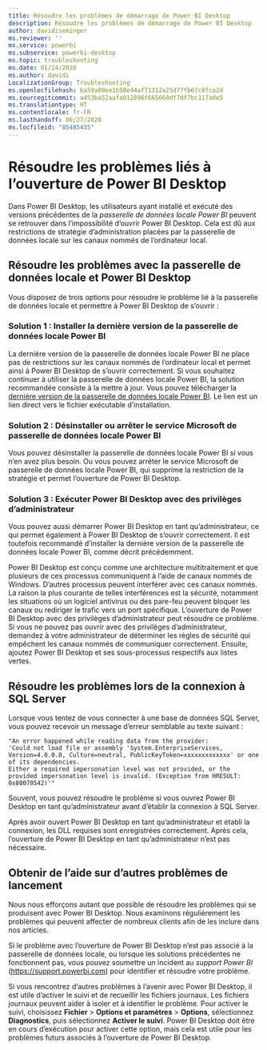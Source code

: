 ```yaml
---
title: Résoudre les problèmes de démarrage de Power BI Desktop
description: Résoudre les problèmes de démarrage de Power BI Desktop
author: davidiseminger
ms.reviewer: ''
ms.service: powerbi
ms.subservice: powerbi-desktop
ms.topic: troubleshooting
ms.date: 01/14/2020
ms.author: davidi
LocalizationGroup: Troubleshooting
ms.openlocfilehash: ba59a08ee1b50e44af71312a25d77fb67c8fca2d
ms.sourcegitcommit: a453ba52aafa012896f665660df7df7bc117ade5
ms.translationtype: HT
ms.contentlocale: fr-FR
ms.lasthandoff: 06/27/2020
ms.locfileid: "85485435"
---
```

# <a name="troubleshoot-opening-power-bi-desktop"></a>Résoudre les problèmes liés à l’ouverture de Power BI Desktop

Dans Power BI Desktop, les utilisateurs ayant installé et exécuté des versions précédentes de la *passerelle de données locale Power BI* peuvent se retrouver dans l’impossibilité d’ouvrir Power BI Desktop. Cela est dû aux restrictions de stratégie d’administration placées par la passerelle de données locale sur les canaux nommés de l’ordinateur local.

## <a name="resolve-issues-with-the-on-premises-data-gateway-and-power-bi-desktop"></a>Résoudre les problèmes avec la passerelle de données locale et Power BI Desktop

Vous disposez de trois options pour résoudre le problème lié à la passerelle de données locale et permettre à Power BI Desktop de s’ouvrir :

### <a name="resolution-1-install-the-latest-version-of-power-bi-on-premises-data-gateway"></a>Solution 1 : Installer la dernière version de la passerelle de données locale Power BI

La dernière version de la passerelle de données locale Power BI ne place pas de restrictions sur les canaux nommés de l’ordinateur local et permet ainsi à Power BI Desktop de s’ouvrir correctement. Si vous souhaitez continuer à utiliser la passerelle de données locale Power BI, la solution recommandée consiste à la mettre à jour. Vous pouvez télécharger la [dernière version de la passerelle de données locale Power BI](https://go.microsoft.com/fwlink/?LinkId=698863). Le lien est un lien direct vers le fichier exécutable d’installation.

### <a name="resolution-2-uninstall-or-stop-the-power-bi-on-premises-data-gateway-microsoft-service"></a>Solution 2 : Désinstaller ou arrêter le service Microsoft de passerelle de données locale Power BI

Vous pouvez désinstaller la passerelle de données locale Power BI si vous n’en avez plus besoin. Ou vous pouvez arrêter le service Microsoft de passerelle de données locale Power BI, qui supprime la restriction de la stratégie et permet l’ouverture de Power BI Desktop.

### <a name="resolution-3-run-power-bi-desktop-with-administrator-privilege"></a>Solution 3 : Exécuter Power BI Desktop avec des privilèges d’administrateur

Vous pouvez aussi démarrer Power BI Desktop en tant qu’administrateur, ce qui permet également à Power BI Desktop de s’ouvrir correctement. Il est toutefois recommandé d’installer la dernière version de la passerelle de données locale Power BI, comme décrit précédemment.

Power BI Desktop est conçu comme une architecture multitraitement et que plusieurs de ces processus communiquent à l’aide de canaux nommés de Windows. D’autres processus peuvent interférer avec ces canaux nommés. La raison la plus courante de telles interférences est la sécurité, notamment les situations où un logiciel antivirus ou des pare-feu peuvent bloquer les canaux ou rediriger le trafic vers un port spécifique. L’ouverture de Power BI Desktop avec des privilèges d’administrateur peut résoudre ce problème. Si vous ne pouvez pas ouvrir avec des privilèges d’administrateur, demandez à votre administrateur de déterminer les règles de sécurité qui empêchent les canaux nommés de communiquer correctement. Ensuite, ajoutez Power BI Desktop et ses sous-processus respectifs aux listes vertes.

## <a name="resolve-issues-when-connecting-to-sql-server"></a>Résoudre les problèmes lors de la connexion à SQL Server

Lorsque vous tentez de vous connecter à une base de données SQL Server, vous pouvez recevoir un message d’erreur semblable au texte suivant :

`"An error happened while reading data from the provider:`\
`'Could not load file or assembly 'System.EnterpriseServices, Version=4.0.0.0, Culture=neutral, PublicKeyToken=xxxxxxxxxxxxx' or one of its dependencies.`\
`Either a required impersonation level was not provided, or the provided impersonation level is invalid. (Exception from HRESULT: 0x80070542)'"`

Souvent, vous pouvez résoudre le problème si vous ouvrez Power BI Desktop en tant qu’administrateur avant d’établir la connexion à SQL Server.

Après avoir ouvert Power BI Desktop en tant qu’administrateur et établi la connexion, les DLL requises sont enregistrées correctement. Après cela, l’ouverture de Power BI Desktop en tant qu’administrateur n’est pas nécessaire.

## <a name="get-help-with-other-launch-issues"></a>Obtenir de l’aide sur d’autres problèmes de lancement

Nous nous efforçons autant que possible de résoudre les problèmes qui se produisent avec Power BI Desktop. Nous examinons régulièrement les problèmes qui peuvent affecter de nombreux clients afin de les inclure dans nos articles.

Si le problème avec l’ouverture de Power BI Desktop n’est pas associé à la passerelle de données locale, ou lorsque les solutions précédentes ne fonctionnent pas, vous pouvez soumettre un incident au *support Power BI* (<https://support.powerbi.com>) pour identifier et résoudre votre problème.

Si vous rencontrez d’autres problèmes à l’avenir avec Power BI Desktop, il est utile d’activer le suivi et de recueillir les fichiers journaux. Les fichiers journaux peuvent aider à isoler et à identifier le problème. Pour activer le suivi, choisissez **Fichier** > **Options et paramètres** > **Options**, sélectionnez **Diagnostics**, puis sélectionnez **Activer le suivi**. Power BI Desktop doit être en cours d’exécution pour activer cette option, mais cela est utile pour les problèmes futurs associés à l’ouverture de Power BI Desktop.
